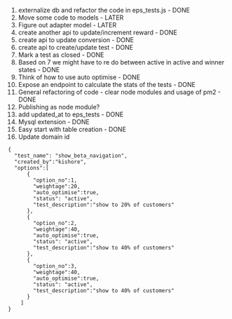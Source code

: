1. externalize db and refactor the code in eps_tests.js - DONE
2. Move some code to models - LATER
3. Figure out adapter model - LATER
4. create another api to update/increment reward - DONE
5. create api to update conversion - DONE
6. create api to create/update test - DONE
7. Mark a test as closed - DONE
8. Based on 7 we might have to re do between active in active and winner states - DONE
9. Think of how to use auto optimise - DONE
10. Expose an endpoint to calculate the stats of the tests - DONE
11. General refactoring of code - clear node modules and usage of pm2 - DONE
12. Publishing as node module?
13. add updated_at to eps_tests - DONE
14. Mysql extension - DONE
15. Easy start with table creation - DONE
16. Update domain id

```
{
  "test_name": "show_beta_navigation",
  "created_by":"kishore",
  "options":[
      {
        "option_no":1,
        "weightage":20,
        "auto_optimise":true,
        "status": "active",
        "test_description":"show to 20% of customers"
      },
      {
        "option_no":2,
        "weightage":40,
        "auto_optimise":true,
        "status": "active",
        "test_description":"show to 40% of customers"
      },
      {
        "option_no":3,
        "weightage":40,
        "auto_optimise":true,
        "status": "active",
        "test_description":"show to 40% of customers"
      }
    ]
}
```

